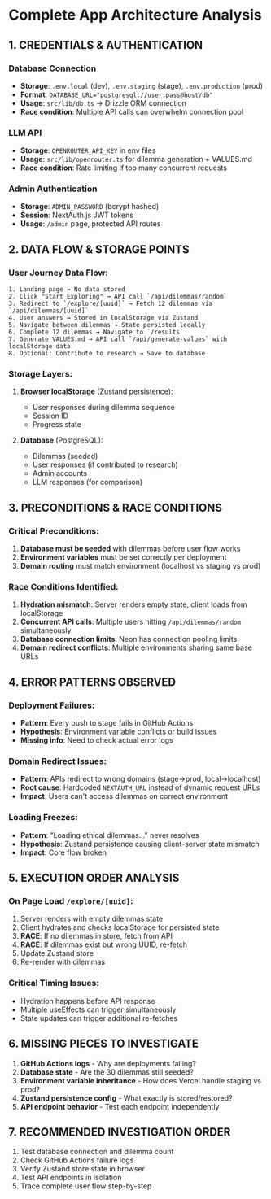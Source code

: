 # Complete App Architecture Analysis

## 1. CREDENTIALS & AUTHENTICATION

### Database Connection
- **Storage**: `.env.local` (dev), `.env.staging` (stage), `.env.production` (prod)
- **Format**: `DATABASE_URL="postgresql://user:pass@host/db"`
- **Usage**: `src/lib/db.ts` → Drizzle ORM connection
- **Race condition**: Multiple API calls can overwhelm connection pool

### LLM API
- **Storage**: `OPENROUTER_API_KEY` in env files
- **Usage**: `src/lib/openrouter.ts` for dilemma generation + VALUES.md
- **Race condition**: Rate limiting if too many concurrent requests

### Admin Authentication
- **Storage**: `ADMIN_PASSWORD` (bcrypt hashed)
- **Session**: NextAuth.js JWT tokens
- **Usage**: `/admin` page, protected API routes

## 2. DATA FLOW & STORAGE POINTS

### User Journey Data Flow:
```
1. Landing page → No data stored
2. Click "Start Exploring" → API call `/api/dilemmas/random`
3. Redirect to `/explore/[uuid]` → Fetch 12 dilemmas via `/api/dilemmas/[uuid]`
4. User answers → Stored in localStorage via Zustand
5. Navigate between dilemmas → State persisted locally
6. Complete 12 dilemmas → Navigate to `/results`
7. Generate VALUES.md → API call `/api/generate-values` with localStorage data
8. Optional: Contribute to research → Save to database
```

### Storage Layers:
1. **Browser localStorage** (Zustand persistence):
   - User responses during dilemma sequence
   - Session ID
   - Progress state

2. **Database** (PostgreSQL):
   - Dilemmas (seeded)
   - User responses (if contributed to research)
   - Admin accounts
   - LLM responses (for comparison)

## 3. PRECONDITIONS & RACE CONDITIONS

### Critical Preconditions:
1. **Database must be seeded** with dilemmas before user flow works
2. **Environment variables** must be set correctly per deployment
3. **Domain routing** must match environment (localhost vs staging vs prod)

### Race Conditions Identified:
1. **Hydration mismatch**: Server renders empty state, client loads from localStorage
2. **Concurrent API calls**: Multiple users hitting `/api/dilemmas/random` simultaneously
3. **Database connection limits**: Neon has connection pooling limits
4. **Domain redirect conflicts**: Multiple environments sharing same base URLs

## 4. ERROR PATTERNS OBSERVED

### Deployment Failures:
- **Pattern**: Every push to stage fails in GitHub Actions
- **Hypothesis**: Environment variable conflicts or build issues
- **Missing info**: Need to check actual error logs

### Domain Redirect Issues:
- **Pattern**: APIs redirect to wrong domains (stage→prod, local→localhost)
- **Root cause**: Hardcoded `NEXTAUTH_URL` instead of dynamic request URLs
- **Impact**: Users can't access dilemmas on correct environment

### Loading Freezes:
- **Pattern**: "Loading ethical dilemmas..." never resolves
- **Hypothesis**: Zustand persistence causing client-server state mismatch
- **Impact**: Core flow broken

## 5. EXECUTION ORDER ANALYSIS

### On Page Load `/explore/[uuid]`:
1. Server renders with empty dilemmas state
2. Client hydrates and checks localStorage for persisted state
3. **RACE**: If no dilemmas in store, fetch from API
4. **RACE**: If dilemmas exist but wrong UUID, re-fetch
5. Update Zustand store
6. Re-render with dilemmas

### Critical Timing Issues:
- Hydration happens before API response
- Multiple useEffects can trigger simultaneously
- State updates can trigger additional re-fetches

## 6. MISSING PIECES TO INVESTIGATE

1. **GitHub Actions logs** - Why are deployments failing?
2. **Database state** - Are the 30 dilemmas still seeded?
3. **Environment variable inheritance** - How does Vercel handle staging vs prod?
4. **Zustand persistence config** - What exactly is stored/restored?
5. **API endpoint behavior** - Test each endpoint independently

## 7. RECOMMENDED INVESTIGATION ORDER

1. Test database connection and dilemma count
2. Check GitHub Actions failure logs
3. Verify Zustand store state in browser
4. Test API endpoints in isolation
5. Trace complete user flow step-by-step